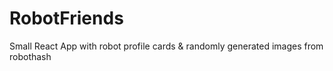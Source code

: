 # RobotFriends
Small React App with robot profile cards &amp; randomly generated images from robothash
